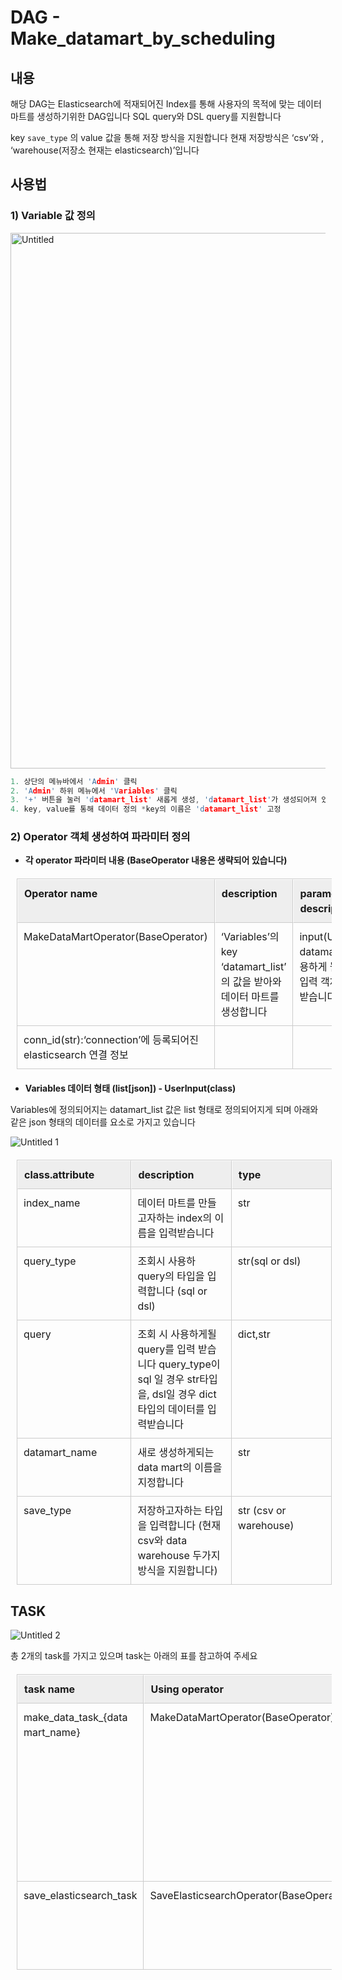<style>
table {
  border-collapse: separate;
  border-spacing: 0;
  text-align: left;
  line-height: 1.5;
  border-top: 1px solid #ccc;
  border-left: 1px solid #ccc;
  margin : 20px 10px;
}
table th {
  width: 150px;
  padding: 10px;
  font-weight: bold;
  vertical-align: top;
  border-right: 1px solid #ccc;
  border-bottom: 1px solid #ccc;
  border-top: 1px solid #fff;
  border-left: 1px solid #fff;
  background: #eee;
}
table td {
  width: 350px;
  padding: 10px;
  vertical-align: top;
  border-right: 1px solid #ccc;
  border-bottom: 1px solid #ccc;
}
</style>


# DAG -  Make_datamart_by_scheduling

## 내용

해당 DAG는 Elasticsearch에 적재되어진 Index를 통해 사용자의 목적에 맞는 데이터 마트를 생성하기위한 DAG입니다 SQL query와 DSL query를 지원합니다

key `save_type` 의 value 값을 통해 저장 방식을 지원합니다 현재 저장방식은 ‘csv’와 , ‘warehouse(저장소 현재는 elasticsearch)’입니다

## 사용법

### 1) Variable 값 정의

<img width="857" alt="Untitled" src="https://github.com/cucuridas/operator_custom_tg/assets/65060314/9c78474f-75ff-499d-a27c-487e57d5cb5b">

```c
1. 상단의 메뉴바에서 'Admin' 클릭
2. 'Admin' 하위 메뉴에서 'Variables' 클릭
3. '+' 버튼을 눌러 'datamart_list' 새롭게 생성, 'datamart_list'가 생성되어져 있을 경우 수정 버튼을 눌러 변경
4. key, value를 통해 데이터 정의 *key의 이름은 'datamart_list' 고정
```

### 2) Operator 객체 생성하여 파라미터 정의

- **각 operator 파라미터 내용 (BaseOperator 내용은 생략되어 있습니다)**

| Operator name | description | parameter description |
| --- | --- | --- |
| MakeDataMartOperator(BaseOperator) | ‘Variables’의 key ‘datamart_list’ 의 값을 받아와 데이터 마트를 생성합니다 | input(UserInput): datamart에서 사용하게 될 사용자의 입력 객체를 전달 받습니다
conn_id(str):‘connection’에 등록되어진 elasticsearch 연결 정보 |
- **Variables 데이터 형태 (list[json]) - UserInput(class)**

Variables에 정의되어지는 datamart_list 값은 list 형태로 정의되어지게 되며 아래와 같은 json 형태의 데이터를 요소로 가지고 있습니다

![Untitled 1](https://github.com/cucuridas/operator_custom_tg/assets/65060314/0acbd989-426c-4420-aada-555183ec704a)

| class.attribute | description | type |
| --- | --- | --- |
| index_name | 데이터 마트를 만들고자하는 index의 이름을 입력받습니다 | str |
| query_type | 조회시 사용하 query의 타입을 입력합니다 (sql or dsl) | str(sql or dsl) |
| query | 조회 시 사용하게될 query를 입력 받습니다 query_type이 sql 일 경우 str타입을, dsl일 경우 dict 타입의 데이터를 입력받습니다 | dict,str |
| datamart_name | 새로 생성하게되는 data mart의 이름을지정합니다 | str |
| save_type | 저장하고자하는 타입을 입력합니다 (현재 csv와 data warehouse 두가지 방식을 지원합니다) | str (csv or warehouse) |

## TASK

![Untitled 2](https://github.com/cucuridas/operator_custom_tg/assets/65060314/44abb0e6-8ca5-4a7e-b577-a5dd6dad7cc0)

총 2개의 task를 가지고 있으며 task는 아래의 표를 참고하여 주세요

| task name | Using operator | description |
| --- | --- | --- |
| make_data_task_{data mart_name} | MakeDataMartOperator(BaseOperator) | Variables에 정의되어진 list데이터를 바탕으로 생성되는 task입니다 elasticsearch에서 API를 호출 시켜 결과 값을 데이터 프레임으로 변환합니다 |
| save_elasticsearch_task | SaveElasticsearchOperator(BaseOperator) | 이전 task의 데이터프레임을 elasticsearch로 적재되어지게 됩니다 |